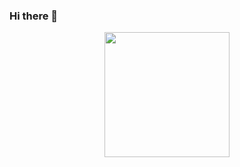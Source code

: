 ### Hi there 👋

<div style="text-align:center; width: 100%">
  <img src="https://raw.githubusercontent.com/er1cstotle/er1cstotle/master/bbt.png" width="200"/>  
</div>
  


<!--
**er1cstotle/er1cstotle** is a ✨ _special_ ✨ repository because its `README.md` (this file) appears on your GitHub profile.

Here are some ideas to get you started:

- 🔭 I’m currently working on ...
- 🌱 I’m currently learning ...
- 👯 I’m looking to collaborate on ...
- 🤔 I’m looking for help with ...
- 💬 Ask me about ...
- 📫 How to reach me: ...
- 😄 Pronouns: ...
- ⚡ Fun fact: ...
-->


